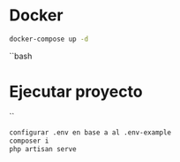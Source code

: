 # Docker
```bash
docker-compose up -d
```

``bash
# Ejecutar proyecto
``

```bash
configurar .env en base a al .env-example
composer i
php artisan serve
```
